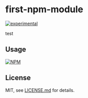 # first-npm-module

[![experimental](http://badges.github.io/stability-badges/dist/experimental.svg)](http://github.com/badges/stability-badges)

test

## Usage

[![NPM](https://nodei.co/npm/first-npm-module.png)](https://www.npmjs.com/package/first-npm-module)

## License

MIT, see [LICENSE.md](http://github.com/ksomville/first-npm-module/blob/master/LICENSE.md) for details.
